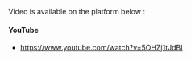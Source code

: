 Video is available on the platform below :

#### YouTube
- https://www.youtube.com/watch?v=5OHZj1tJdBI